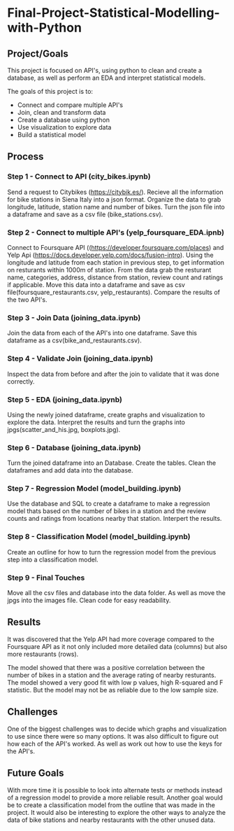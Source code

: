 # Final-Project-Statistical-Modelling-with-Python

## Project/Goals

This project is focused on API's, using python to clean and create a database, as well as perform an EDA and interpret statistical models. 

The goals of this project is to:
- Connect and compare multiple API's
- Join, clean and transform data
- Create a database using python
- Use visualization to explore data
- Build a statistical model

## Process

### Step 1 - Connect to API (city_bikes.ipynb)

Send a request to Citybikes (https://citybik.es/). Recieve all the information for bike stations in Siena Italy into a json format. Organize the data to grab longitude, latitude, station name and number of bikes. Turn the json file into a dataframe and save as a csv file (bike_stations.csv).

### Step 2 - Connect to multiple API's (yelp_foursquare_EDA.ipnb)

Connect to Foursquare API ((https://developer.foursquare.com/places) and Yelp Api (https://docs.developer.yelp.com/docs/fusion-intro). Using the longitude and latitude from each station in previous step, to get information on resturants within 1000m of station. From the data grab the resturant name, categories, address, distance from station, review count and ratings if applicable. Move this data into a dataframe and save as csv file(foursquare_restaurants.csv, yelp_restaurants). Compare the results of the two API's.

### Step 3 - Join Data (joining_data.ipynb)

Join the data from each of the API's into one dataframe. Save this dataframe as a csv(bike_and_restaurants.csv).

### Step 4 - Validate Join (joining_data.ipynb)

Inspect the data from before and after the join to validate that it was done correctly.

### Step 5 - EDA (joining_data.ipynb)

Using the newly joined dataframe, create graphs and visualization to explore the data. Interpret the results and turn the graphs into jpgs(scatter_and_his.jpg, boxplots.jpg).

### Step 6 - Database (joining_data.ipynb)

Turn the joined dataframe into an Database. Create the tables. Clean the dataframes and add data into the database.

### Step 7 - Regression Model (model_building.ipynb)

Use the database and SQL to create a dataframe to make a regression model thats based on the number of bikes in a station and the review counts and ratings from locations nearby that station. Interpert the results.

### Step 8 - Classification Model (model_building.ipynb)

Create an outline for how to turn the regression model from the previous step into a classification model.

### Step 9 - Final Touches

Move all the csv files and database into the data folder. As well as move the jpgs into the images file. Clean code for easy readability.

## Results

It was discovered that the Yelp API had more coverage compared to the Foursquare API as it not only included more detailed data (columns) but also more restaurants (rows).

The model showed that there was a positive correlation between the number of bikes in a station and the average rating of nearby resturants. The model showed a very good fit with low p values, high R-squared and F statistic. But the model may not be as reliable due to the low sample size.

## Challenges 

One of the biggest challenges was to decide which graphs and visualization to use since there were so many options. It was also difficult to figure out how each of the API's worked. As well as work out how to use the keys for the API's.

## Future Goals

With more time it is possible to look into alternate tests or methods instead of a regression model to provide a more reliable result. Another goal would be to create a classification model from the outline that was made in the project. It would also be interesting to explore the other ways to analyze the data of bike stations and nearby restaurants with the other unused data. 

